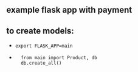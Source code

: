 ## example flask app with payment
## to create models:
- `export FLASK_APP=main`
- ```
    from main import Product, db
    db.create_all()
```